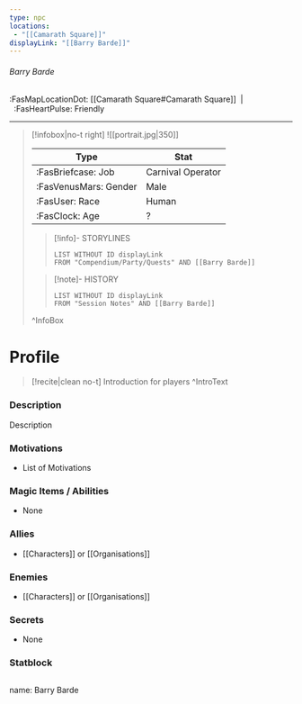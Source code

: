 ```yaml
---
type: npc
locations:
 - "[[Camarath Square]]"
displayLink: "[[Barry Barde]]"
---
```

###### Barry Barde
<span class="sub2">:FasMapLocationDot: [[Camarath Square#Camarath Square]]&nbsp;&nbsp;|&nbsp;&nbsp;:FasHeartPulse: Friendly </span>
___

> [!infobox|no-t right]
> ![[portrait.jpg|350]]
>
> | Type | Stat |
> | ---- | ---- |
> | :FasBriefcase: Job |  Carnival Operator |
> | :FasVenusMars: Gender | Male |
> | :FasUser: Race | Human |
> | :FasClock: Age | ? |
>
>> [!info]- STORYLINES
>>```dataview
>>LIST WITHOUT ID displayLink
>>FROM "Compendium/Party/Quests" AND [[Barry Barde]]
>
>>[!note]- HISTORY
>>```dataview
>>LIST WITHOUT ID displayLink
>>FROM "Session Notes" AND [[Barry Barde]]
>
>^InfoBox

# Profile

> [!recite|clean no-t]
>	Introduction for players
>^IntroText

### Description
Description

### Motivations
- List of Motivations

### Magic Items / Abilities
- None

### Allies
- [[Characters]] or [[Organisations]]

### Enemies
- [[Characters]] or [[Organisations]]

### Secrets
- None

### Statblock
>```statblock
name: Barry Barde